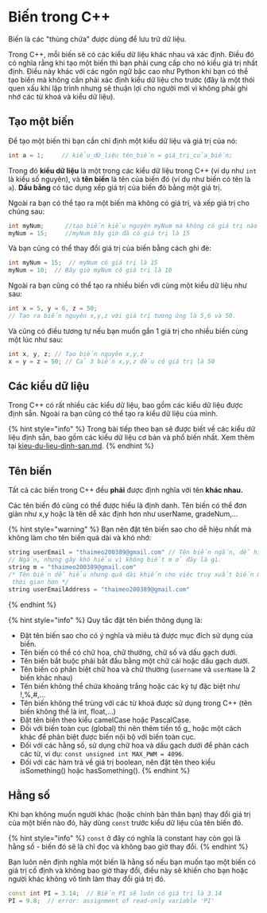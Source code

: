 # Biến trong C++

Biến là các "thùng chứa" được dùng để lưu trữ dữ liệu.&#x20;

Trong C++, mỗi biến sẽ có các kiểu dữ liệu khác nhau và xác định. Điều đó có nghĩa rằng khi tạo một biến thì bạn phải cung cấp cho nó kiểu giá trị nhất định. Điều này khác với các ngôn ngữ bậc cao như Python khi bạn có thể tạo biến mà không cần phải xác định kiểu dữ liệu cho trước (đây là một thói quen xấu khi lập trình nhưng sẽ thuận lợi cho người mới vì không phải ghi nhớ các từ khoá và kiểu dữ liệu).

## Tạo một biến

Để tạo một biến thì bạn cần chỉ định một kiểu dữ liệu và giá trị của nó:&#x20;

```cpp
int a = 1;     // kiểu_dữ_liệu tên_biến = giá_trị_của_biến;
```

Trong đó **kiểu dữ liệu** là một trong các kiểu dữ liệu trong C++ (ví dụ như `int` là kiểu số nguyên), và **tên biến** là tên của biến đó (ví dụ như biến có tên là `a`). **Dấu bằng** có tác dụng xếp giá trị của biến đó bằng một giá trị.&#x20;

Ngoài ra bạn có thể tạo ra một biến mà không có giá trị, và xếp giá trị cho chúng sau:&#x20;

```cpp
int myNum;      //tạo biến kiểu nguyên myNum mà không có giá trị nào cả.
myNum = 15;     //myNum bây giờ đã có giá trị là 15
```

Và bạn cũng có thể thay đổi giá trị của biến bằng cách ghi đè:

```cpp
int myNum = 15;  // myNum có giá trị là 15
myNum = 10;  // Bây giờ myNum có giá trị là 10
```

Ngoài ra bạn cũng có thể tạo ra nhiều biến với cùng một kiểu dữ liệu như sau:

```cpp
int x = 5, y = 6, z = 50; 
// Tạo ra biến nguyên x,y,z với giá trị tương ứng là 5,6 và 50.
```

Và cũng có điều tương tự nếu bạn muốn gắn 1 giá trị cho nhiều biến cùng một lúc như sau:

```cpp
int x, y, z; // Tạo biến nguyên x,y,z
x = y = z = 50; // Cả 3 biến x,y,z đều có giá trị là 50
```

## Các kiểu dữ liệu

Trong C++ có rất nhiều các kiểu dữ liệu, bao gồm các kiểu dữ liệu được định sẵn. Ngoài ra bạn cũng có thể tạo ra kiểu dữ liệu của mình.&#x20;

{% hint style="info" %}
Trong bài tiếp theo bạn sẽ được biết về các kiểu dữ liệu định sẵn, bao gồm các kiểu dữ liệu cơ bản và phổ biến nhất. Xem thêm tại [kieu-du-lieu-dinh-san.md](kieu-du-lieu-dinh-san.md "mention").
{% endhint %}

## Tên biến

Tất cả các biến trong C++ đều **phải** được định nghĩa với tên **khác nhau.**

Các tên biến đó cũng có thể được hiểu là định danh. Tên biến có thể đơn giản như x,y hoặc là tên dễ xác định hơn như userName, gradeNum,...

{% hint style="warning" %}
Bạn nên đặt tên biến sao cho dễ hiệu nhất mà không làm cho tên biến quá dài và khó nhớ:

```cpp
string userEmail = "thaimeo200389@gmail.com" // Tên biến ngắn, dễ hiểu.
// Ngắn, nhưng gây khó hiểu vì không biết m ở đây là gì.
string m = "thaimeo200389@gmail.com" 
/* Tên biến dễ hiểu nhưng quá dài khiến cho việc truy xuất biến mất 
 thời gian hơn */
string userEmailAddress = "thaimeo200389@gmail.com" 
```
{% endhint %}

{% hint style="info" %}
Quy tắc đặt tên biến thông dụng là:

* Đặt tên biến sao cho có ý nghĩa và miêu tả được mục đích sử dụng của biến.
* Tên biến có thể có chữ hoa, chữ thường, chữ số và dấu gạch dưới.
* Tên biến bắt buộc phải bắt đầu bằng một chữ cái hoặc dấu gạch dưới.
* Tên biến có phân biệt chữ hoa và chữ thường (`username` và `userName` là 2 biến khác nhau)&#x20;
* Tên biến không thể chứa khoảng trắng hoặc các ký tự đặc biệt như !,%,#,...
* Tên biến không thể trùng với các từ khoá được sử dụng trong C++ (tên biến không thể là int, float,...)&#x20;
* Đặt tên biến theo kiểu camelCase hoặc PascalCase.
* Đối với biến toàn cục (global) thì nên thêm tiền tố g\_ hoặc một cách khác để phân biệt được biến nội bộ với biến toàn cục.&#x20;
* Đối với các hằng số, sử dụng chữ hoa và dấu gạch dưới để phân cách các từ, ví dụ:  `const unsigned int MAX_PWM = 4096`.
* Đối với các hàm trả về giá trị boolean, nên đặt tên theo kiểu isSomething() hoặc hasSomething().
{% endhint %}

## Hằng số

Khi bạn không muốn người khác (hoặc chính bản thân bạn) thay đổi giá trị của một biến nào đó, hãy dùng `const` trước kiểu dữ liệu của tên biến đó.&#x20;

{% hint style="info" %}
`const` ở đây có nghĩa là constant hay còn gọi là hằng số - biến đó sẽ là chỉ đọc và không bao giờ thay đổi.&#x20;
{% endhint %}

Bạn luôn nên định nghĩa một biến là hằng số nếu bạn muốn tạo một biến có giá trị cố định và không bao giờ thay đổi, điều này sẽ khiến cho bạn hoặc người khác không vô tình làm thay đổi giá trị đó.

```cpp
const int PI = 3.14;  // Biến PI sẽ luôn có giá trị là 3.14
PI = 9.8;  // error: assignment of read-only variable 'PI' 
```
